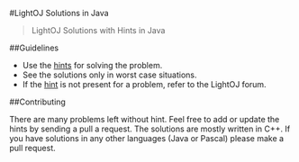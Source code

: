 #LightOJ Solutions in Java

> LightOJ Solutions with Hints in Java

##Guidelines

* Use the [hints](HINTS.md) for solving the problem. 
* See the solutions only in worst case situations. 
* If the [hint](HINTS.md) is not present for a problem, refer to the LightOJ forum. 

##Contributing

There are many problems left without hint. Feel free to add or update the hints by sending a pull a request. The solutions are mostly written in C++. If you have solutions in any other languages (Java or Pascal) please make a pull request. 